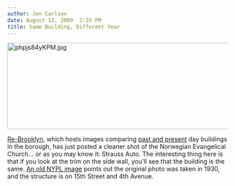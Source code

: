 ```yaml
---
author: Jen Carlson
date: August 12, 2009  2:35 PM
title: Same Building, Different Year
---
```


<p><span class="mt-enclosure mt-enclosure-image" style="display: inline;"> <img alt="phpjs84yKPM.jpg" src="https://web.archive.org/web/20110811124513im_/http://gothamist.com/attachments/arts_jen/phpjs84yKPM.jpg" width="640" height="198" class="image-none"> </span></p>

<p><a href="https://web.archive.org/web/20110811124513/http://re-brooklyn.blogspot.com/2009/08/norwegian-evangelical-church-2009.html">Re-Brooklyn</a>, which hosts images comparing <a href="https://web.archive.org/web/20110811124513/http://gothamist.com/2008/11/07/brooklyn_then_and_now.php">past and present</a> day buildings in the borough, has just posted a cleaner shot of the Norwegian Evangelical Church... or as you may know it: Strauss Auto. The interesting thing here is that if you look at the trim on the side wall, you&apos;ll see that the building is the same. <a href="https://web.archive.org/web/20110811124513/http://digitalgallery.nypl.org/nypldigital/dgkeysearchdetail.cfm?trg=1&amp;strucID=379285&amp;imageID=702554F&amp;total=1&amp;e=w">An old NYPL image</a> points out the original photo was taken in 1930, and the structure is on 15th Street and 4th Avenue.</p>